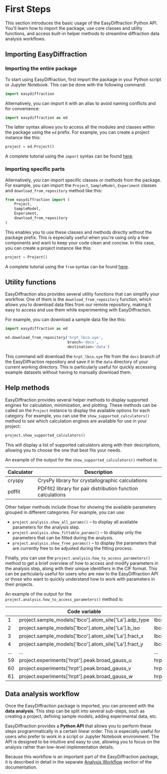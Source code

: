 # First Steps

This section introduces the basic usage of the EasyDiffraction Python API.
You'll learn how to import the package, use core classes and utility functions,
and access built-in helper methods to streamline diffraction data analysis
workflows.

## Importing EasyDiffraction

### Importing the entire package

To start using EasyDiffraction, first import the package in your Python script
or Jupyter Notebook. This can be done with the following command:

```python
import easydiffraction
```

Alternatively, you can import it with an alias to avoid naming conflicts and for
convenience:

```python
import easydiffraction as ed
```

The latter syntax allows you to access all the modules and classes within the
package using the `ed` prefix. For example, you can create a project instance
like this:

```python
project = ed.Project()
```

A complete tutorial using the `import` syntax can be found
[here](../../tutorials/basic_single-fit_pd-neut-cwl_LBCO-HRPT/).

### Importing specific parts

Alternatively, you can import specific classes or methods from the package. For
example, you can import the `Project`, `SampleModel`, `Experiment` classes and
`download_from_repository` method like this:

```python
from easydiffraction import (
    Project,
    SampleModel,
    Experiment,
    download_from_repository
)
```

This enables you to use these classes and methods directly without the package
prefix. This is especially useful when you're using only a few components and
want to keep your code clean and concise. In this case, you can create a project
instance like this:

```python
project = Project()
```

A complete tutorial using the `from` syntax can be found
[here](../../tutorials/advanced_joint-fit_pd-neut-xray-cwl_PbSO4/).

## Utility functions

EasyDiffraction also provides several utility functions that can simplify your
workflow. One of them is the `download_from_repository` function, which allows
you to download data files from our remote repository, making it easy to access
and use them while experimenting with EasyDiffraction.

For example, you can download a sample data file like this:

```python
import easydiffraction as ed

ed.download_from_repository('hrpt_lbco.xye',
                            branch='docs',
                            destination='data')
```

This command will download the `hrpt_lbco.xye` file from the `docs` branch of
the EasyDiffraction repository and save it in the `data` directory of your
current working directory. This is particularly useful for quickly accessing
example datasets without having to manually download them.

## Help methods

EasyDiffraction provides several helper methods to display supported engines for
calculation, minimization, and plotting. These methods can be called on the
`Project` instance to display the available options for each category. For
example, you can use the `show_supported_calculators()` method to see which
calculation engines are available for use in your project:

```python
project.show_supported_calculators()
```

This will display a list of supported calculators along with their descriptions,
allowing you to choose the one that best fits your needs.

An example of the output for the `show_supported_calculators()` method is:

| Calculator | Description                                                 |
| ---------- | ----------------------------------------------------------- |
| cryspy     | CrysPy library for crystallographic calculations            |
| pdffit     | PDFfit2 library for pair distribution function calculations |

Other helper methods include those for showing the available parameters grouped
in different categories. For example, you can use:

- `project.analysis.show_all_params()` – to display all available parameters for
  the analysis step.
- `project.analysis.show_fittable_params()` – to display only the parameters
  that can be fitted during the analysis.
- `project.analysis.show_free_params()` – to display the parameters that are
  currently free to be adjusted during the fitting process.

Finally, you can use the `project.analysis.how_to_access_parameters()` method to
get a brief overview of how to access and modify parameters in the analysis
step, along with their unique identifiers in the CIF format. This can be
particularly useful for users who are new to the EasyDiffraction API or those
who want to quickly understand how to work with parameters in their projects.

An example of the output for the `project.analysis.how_to_access_parameters()`
method is:

|     | Code variable                                          | Unique ID for CIF                |
| --- | ------------------------------------------------------ | -------------------------------- |
| 1   | project.sample_models['lbco'].atom_site['La'].adp_type | lbco.atom_site.La.ADP_type       |
| 2   | project.sample_models['lbco'].atom_site['La'].b_iso    | lbco.atom_site.La.B_iso_or_equiv |
| 3   | project.sample_models['lbco'].atom_site['La'].fract_x  | lbco.atom_site.La.fract_x        |
| 4   | project.sample_models['lbco'].atom_site['La'].fract_y  | lbco.atom_site.La.fract_y        |
| ... | ...                                                    | ...                              |
| 59  | project.experiments['hrpt'].peak.broad_gauss_u         | hrpt.peak.broad_gauss_u          |
| 60  | project.experiments['hrpt'].peak.broad_gauss_v         | hrpt.peak.broad_gauss_v          |
| 61  | project.experiments['hrpt'].peak.broad_gauss_w         | hrpt.peak.broad_gauss_w          |

## Data analysis workflow

Once the EasyDiffraction package is imported, you can proceed with the **data
analysis**. This step can be split into several sub-steps, such as creating a
project, defining sample models, adding experimental data, etc.

EasyDiffraction provides a **Python API** that allows you to perform these steps
programmatically in a certain linear order. This is especially useful for users
who prefer to work in a script or Jupyter Notebook environment. The API is
designed to be intuitive and easy to use, allowing you to focus on the analysis
rather than low-level implementation details.

Because this workflow is an important part of the EasyDiffraction package, it is
described in detail in the separate
[Analysis Workflow](analysis-workflow/index.md) section of the documentation.
